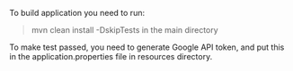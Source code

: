 To build application you need to run:
> mvn clean install -DskipTests
in the main directory

To make test passed, you need to generate Google API token, and put this in the application.properties file in resources directory.